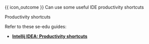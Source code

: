 <span id="prereqs"></span>

<span id="outcomes">{{ icon_outcome }} Can use some useful IDE productivity shortcuts</span>

<span id="title">Productivity shortcuts</span>

<div id="body">

Refer to these se-edu guides:

* [**Intellij IDEA: Productivity shortcuts**](https://se-education.org/guides/tutorials/intellijProductivityShortcuts.html)

</div>

<div id="extras">
</div>
